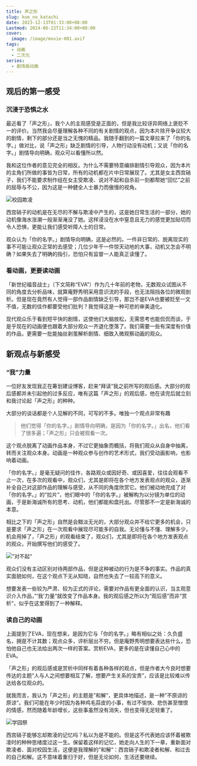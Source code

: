 ```yaml
---
title: 声之形
slug: koe_no_katachi
date: 2023-12-13T01:33:00+08:00
Lastmod: 2024-06-22T11:34:00+08:00
cover:
  image: /image/movie-001.avif
tags: 
  - 动画
  - 二次元
series: 
  - 剧场版动画
---
```

## 观后的第一感受
### 沉浸于恐惧之水
最近看了「声之形」，我个人的主观感受是正面的，但是我比较讶异网络上褒贬不一的评价。当然我会尽量理解各种不同的有关剧情的观点，因为本片除开争议较大的剧情，剩下的部分还是当之无愧的精品。我随手翻到的一篇文章拉来了「你的名字。」做对比，说「声之形」缺乏剧情的引导，人物行动没有动机；又说「你的名字。」剧情导向明确，观众可以看懂所以然。

我和这位作者的意见完全的相反。为什么不需要特意编排剧情引导观众，因为本片的主角们所做的事皆为日常，所有的动机都在片中日常展现了。尤其是女主西宫硝子，我们不能要求制作组在女主受欺凌、说对不起和自杀前一刻都帮她“回忆”之前的屈辱与不公，因为这是一种健全人士暴力而傲慢的视角。

![校园欺凌](/image/movie-002.avif "校园欺凌")

西宫硝子的动机是在无尽的不解与欺凌中产生的，这是她日常生活的一部分，她的动机像海水涨潮一般渐渐淹没了她。这样浸没在水中窒息且无力的感觉更加贴切而令人恐惧，更能让我们感受听障人士的日常。

观众认为「你的名字。」剧情导向明确，这是必然的。一件非日常的、脱离现实的事不可能让观众正常的去感受；几位少年干一件惊天动地的大事，动机又怎会不明确？如果失去了明确的指引，恐怕只有监督一人能真正读懂了。

### 看动画，更要读动画
「新世纪福音战士」（下文简称“EVA”）作为几十年前的老物，无数观众试图从不同的角度去分析品味，就算庵野秀明采用意识流的手段，也无法阻挡各位的微观剖析。但是现在竟然有人觉得一部作品剧情缺乏引导，那岂不是EVA也要被贬至一文不值，无数的佳作都要受他们批判？我觉得这是一种可悲的审美退化。

现代观众乐于看到短平快的剧情，这使他们大脑放松，无需思考也能侃侃而谈，于是乎现在的动画便也跟着大部分观众一齐退化堕落了。我们需要一些有深度有价值的作品，更需要一批能抽丝剥茧解析剧情、细致入微观察动画的观众。

## 新观点与新感受
### “我”力量
一位好友发现我正在筹划建设博客，赶来“拜读”我之前所写的观后感。大部分的观后感都并未引起他的过多反应，唯有这篇「声之形」的观后感，他在读完后就立刻和我讨论起「声之形」的种种。

大部分的谈话都是个人见解的不同，可写的不多。唯独一个观点非常有趣
>他们觉得「你的名字。」剧情导向明确，是因为「你的名字。」出名，他们看了很多遍；「声之形」只会被观看一次。

这个观点脱离了动画作品本身，不过它更抽象而概括，将我们观众从自身中抽离，转而关注观众本身。动画是一种观众参与创作的艺术形式，我们受动画影响，也影响着动画。

「你的名字。」是毫无疑问的佳作，各路观众或因好奇、或因喜爱，往往会观看不止一次，在多次的观看中，观众们，尤其是即将在各个地方发表观点的观众，逐渐补全自己对这部作品的理解与感受，从不同的角度欣赏它。他们被动地完成了对「你的名字。」的“拉片”，他们眼中的「你的名字。」被解构为以分镜为单位的动画，于是新海诚所有的思考、动机，他们都能和盘托出。尽管那不一定是新海诚的本意。

相比之下的「声之形」自然是会黯淡无光的，大部分观众并不给它更多的机会，只是要求「声之形」在一次观看中展现尽可能多的自我。无论懂与不懂、理解多少，机会用掉了，「声之形」的观看结束了，观众们，尤其是即将在各个地方发表观点的观众，开始撰写他们的感受了。

![”对不起“](/image/movie-003.avif "”对不起“")

观众们没有主动区别对待两部作品，但是这种被动的行为是不争的事实。作品的真实面貌如何，在这个观点下无从知晓，自然也失去了一较高下的意义。

想要发表一些较为严肃、较为正式的评论，需要对作品有更全面的认识，当主观意识介入作品，”‘我’力量“就改变了作品本身。我的观后感之所以为“观后感”而非“赏析”，似乎在这里得到了一种解释。

### 读自己的动画
上面提到了EVA，现在想来，是因为它与「你的名字。」略有相似之处：久负盛名，拥趸不计其数；观点众多，评析层出不穷。但是庵野秀明想要表达些什么，恐怕他自己也无法给出两次一样的答案。赏析EVA，更多的是在读懂自己心中的EVA。

「声之形」的观后感或是赏析中同样有着各种各样的观点，但是作者大今良时想要传达的主题“人与人之间想要相互了解，想要产生关系的宝贵”，应该是比较难以传达给各位观众的。

就我而言，我认为「声之形」的主题是”和解“，更具体地描述，是一种”不原谅的原谅“。我们可能在年少时因为各种鸡毛蒜皮的小事，有过不愉快、悲伤甚至憎恨的情感，然而随着年龄增长，这些事虽然没有消失，但也变得无足轻重了。

![学园祭](/image/movie-004.avif "学园祭")

西宫硝子能够忘却欺凌的记忆吗？私以为是不能的。但是这不代表她应该怀着被欺凌时的种种思绪度过这一生。保留着这样的记忆，她走向人生的下一章，重新面对欺凌者、面对校园生活，这便是我理解的”和解“：西宫硝子和欺凌者和解、和过去的自己和解。这不意味着重归于好，但是无论如何，生活还要继续。


